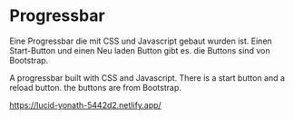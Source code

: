 # Progressbar

Eine Progressbar die mit CSS und Javascript gebaut wurden ist.
Einen Start-Button und einen Neu laden Button gibt es.
die Buttons sind von Bootstrap.

A progressbar built with CSS and Javascript.
There is a start button and a reload button.
the buttons are from Bootstrap.

https://lucid-yonath-5442d2.netlify.app/
